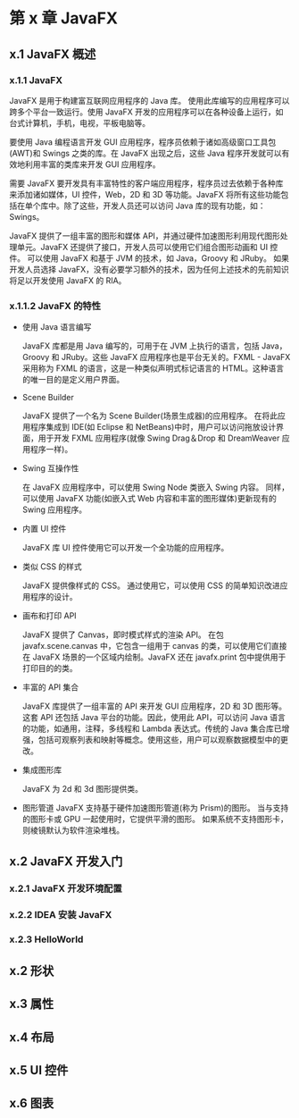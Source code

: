 # 第 x 章 JavaFX

## x.1 JavaFX 概述

### x.1.1 JavaFX

JavaFX 是用于构建富互联网应用程序的 Java 库。 使用此库编写的应用程序可以跨多个平台一致运行。使用 JavaFX 开发的应用程序可以在各种设备上运行，如台式计算机，手机，电视，平板电脑等。

要使用 Java 编程语言开发 GUI 应用程序，程序员依赖于诸如高级窗口工具包(AWT)和 Swings 之类的库。在 JavaFX 出现之后，这些 Java 程序开发就可以有效地利用丰富的类库来开发 GUI 应用程序。

需要 JavaFX 要开发具有丰富特性的客户端应用程序，程序员过去依赖于各种库来添加诸如媒体，UI 控件，Web，2D 和 3D 等功能。JavaFX 将所有这些功能包括在单个库中。除了这些，开发人员还可以访问 Java 库的现有功能，如：Swings。

JavaFX 提供了一组丰富的图形和媒体 API，并通过硬件加速图形利用现代图形处理单元。JavaFX 还提供了接口，开发人员可以使用它们组合图形动画和 UI 控件。
可以使用 JavaFX 和基于 JVM 的技术，如 Java，Groovy 和 JRuby。 如果开发人员选择 JavaFX，没有必要学习额外的技术，因为任何上述技术的先前知识将足以开发使用 JavaFX 的 RIA。

### x.1.1.2 JavaFX 的特性

-   使用 Java 语言编写

    JavaFX 库都是用 Java 编写的，可用于在 JVM 上执行的语言，包括 Java，Groovy 和 JRuby。这些 JavaFX 应用程序也是平台无关的。FXML - JavaFX 采用称为 FXML 的语言，这是一种类似声明式标记语言的 HTML。这种语言的唯一目的是定义用户界面。

-   Scene Builder

    JavaFX 提供了一个名为 Scene Builder(场景生成器)的应用程序。 在将此应用程序集成到 IDE(如 Eclipse 和 NetBeans)中时，用户可以访问拖放设计界面，用于开发 FXML 应用程序(就像 Swing Drag＆Drop 和 DreamWeaver 应用程序一样)。

-   Swing 互操作性

    在 JavaFX 应用程序中，可以使用 Swing Node 类嵌入 Swing 内容。 同样，可以使用 JavaFX 功能(如嵌入式 Web 内容和丰富的图形媒体)更新现有的 Swing 应用程序。

-   内置 UI 控件

    JavaFX 库 UI 控件使用它可以开发一个全功能的应用程序。

-   类似 CSS 的样式

    JavaFX 提供像样式的 CSS。 通过使用它，可以使用 CSS 的简单知识改进应用程序的设计。

-   画布和打印 API

    JavaFX 提供了 Canvas，即时模式样式的渲染 API。 在包 javafx.scene.canvas 中，它包含一组用于 canvas 的类，可以使用它们直接在 JavaFX 场景的一个区域内绘制。JavaFX 还在 javafx.print 包中提供用于打印目的的类。

-   丰富的 API 集合

    JavaFX 库提供了一组丰富的 API 来开发 GUI 应用程序，2D 和 3D 图形等。这套 API 还包括 Java 平台的功能。因此，使用此 API，可以访问 Java 语言的功能，如通用，注释，多线程和 Lambda 表达式。传统的 Java 集合库已增强，包括可观察列表和映射等概念。使用这些，用户可以观察数据模型中的更改。

-   集成图形库

    JavaFX 为 2d 和 3d 图形提供类。

-   图形管道
    JavaFX 支持基于硬件加速图形管道(称为 Prism)的图形。 当与支持的图形卡或 GPU 一起使用时，它提供平滑的图形。 如果系统不支持图形卡，则棱镜默认为软件渲染堆栈。

## x.2 JavaFX 开发入门

### x.2.1 JavaFX 开发环境配置

### x.2.2 IDEA 安装 JavaFX

### x.2.3 HelloWorld

## x.2 形状

## x.3 属性

## x.4 布局

## x.5 UI 控件

## x.6 图表
